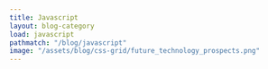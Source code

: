 ```yaml
---
title: Javascript
layout: blog-category
load: javascript
pathmatch: "/blog/javascript"
image: "/assets/blog/css-grid/future_technology_prospects.png"
---
```


